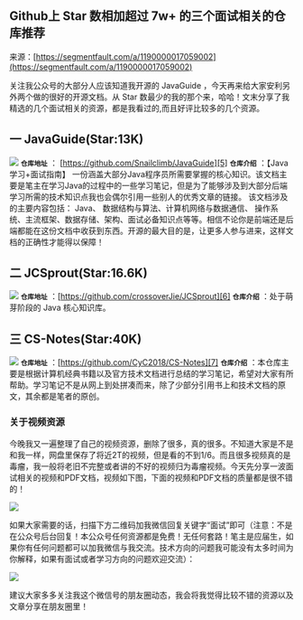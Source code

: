 ## Github上 Star 数相加超过 7w+ 的三个面试相关的仓库推荐

来源：[https://segmentfault.com/a/1190000017059002](https://segmentfault.com/a/1190000017059002)

关注我公众号的大部分人应该知道我开源的 JavaGuide ，今天再来给大家安利另外两个做的很好的开源文档。从 Star 数最少的我的那个来，哈哈！文末分享了我精选的几个面试相关的资源，都是我看过的,而且好评比较多的几个资源。
## 一 JavaGuide(Star:13K)

![][0]
 **`仓库地址`** ： [https://github.com/Snailclimb/JavaGuide][5]
 **`仓库介绍`** ：【Java学习+面试指南】 一份涵盖大部分Java程序员所需要掌握的核心知识。该文档主要是笔主在学习Java的过程中的一些学习笔记，但是为了能够涉及到大部分后端学习所需的技术知识点我也会偶尔引用一些别人的优秀文章的链接。 该文档涉及的主要内容包括： Java、 数据结构与算法、计算机网络与数据通信、 操作系统、主流框架、数据存储、架构、面试必备知识点等等。相信不论你是前端还是后端都能在这份文档中收获到东西。开源的最大目的是，让更多人参与进来，这样文档的正确性才能得以保障！
## 二 JCSprout(Star:16.6K)

![][1]
 **`仓库地址`** ：[https://github.com/crossoverJie/JCSprout][6]
 **`仓库介绍`** ：处于萌芽阶段的 Java 核心知识库。
## 三 CS-Notes(Star:40K)

![][2]
 **`仓库地址`** ：[https://github.com/CyC2018/CS-Notes][7]
 **`仓库介绍`** ：本仓库主要是根据计算机经典书籍以及官方技术文档进行总结的学习笔记，希望对大家有所帮助。学习笔记不是从网上到处拼凑而来，除了少部分引用书上和技术文档的原文，其余都是笔者的原创。
### 关于视频资源

今晚我又一遍整理了自己的视频资源，删除了很多，真的很多。不知道大家是不是和我一样，网盘里保存了将近2T的视频，但是看的不到1/6。而且很多视频真的是毒瘤，我一般将老旧不完整或者讲的不好的视频归为毒瘤视频。今天先分享一波面试相关的视频和PDF文档，视频如下图，下面的视频和PDF文档的质量都是很不错的！

![][3]

如果大家需要的话，扫描下方二维码加我微信回复关键字“面试”即可（注意：不是在公众号后台回复！本公众号任何资源都是免费！无任何套路！笔主是应届生，如果你有任何问题都可以加我微信与我交流。技术方向的问题我可能没有太多时间为你解释，如果有面试或者学习方向的问题欢迎交流）：

![][4]

建议大家多多关注我这个微信号的朋友圈动态，我会将我觉得比较不错的资源以及文章分享在朋友圈里！

[5]: https://github.com/Snailclimb/JavaGuide
[6]: https://github.com/crossoverJie/JCSprout
[7]: https://github.com/CyC2018/CS-Notes
[0]: https://segmentfault.com/img/remote/1460000017059005/view?w=307&h=262
[1]: https://segmentfault.com/img/remote/1460000017059006/view?w=600&h=290
[2]: https://segmentfault.com/img/remote/1460000017059007
[3]: https://segmentfault.com/img/remote/1460000017059008
[4]: https://segmentfault.com/img/remote/1460000017059009